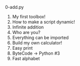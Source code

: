 0-add.py
1. My first toolbox!
2. How to make a script dynamic!
3. Infinite addition
4. Who are you?
5. Everything can be imported
6. Build my own calculator!
7. Easy print
8. ByteCode -> Python #3
9. Fast alphabet

